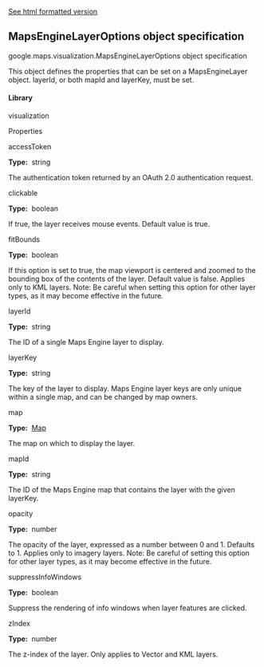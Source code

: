 [See html formatted version](https://huasofoundries.github.io/google-maps-documentation/MapsEngineLayerOptions.html)


MapsEngineLayerOptions object specification
-------------------------------------------

google.maps.visualization.MapsEngineLayerOptions object specification

This object defines the properties that can be set on a MapsEngineLayer object. layerId, or both mapId and layerKey, must be set.

#### Library

visualization

Properties

accessToken

**Type:**  string

The authentication token returned by an OAuth 2.0 authentication request.

clickable

**Type:**  boolean

If true, the layer receives mouse events. Default value is true.

fitBounds

**Type:**  boolean

If this option is set to true, the map viewport is centered and zoomed to the bounding box of the contents of the layer. Default value is false. Applies only to KML layers. Note: Be careful when setting this option for other layer types, as it may become effective in the future.

layerId

**Type:**  string

The ID of a single Maps Engine layer to display.

layerKey

**Type:**  string

The key of the layer to display. Maps Engine layer keys are only unique within a single map, and can be changed by map owners.

map

**Type:**  [Map](https://github.com/amenadiel/google-maps-documentation/blob/master/docs/Map.md)

The map on which to display the layer.

mapId

**Type:**  string

The ID of the Maps Engine map that contains the layer with the given layerKey.

opacity

**Type:**  number

The opacity of the layer, expressed as a number between 0 and 1. Defaults to 1. Applies only to imagery layers. Note: Be careful of setting this option for other layer types, as it may become effective in the future.

suppressInfoWindows

**Type:**  boolean

Suppress the rendering of info windows when layer features are clicked.

zIndex

**Type:**  number

The z-index of the layer. Only applies to Vector and KML layers.